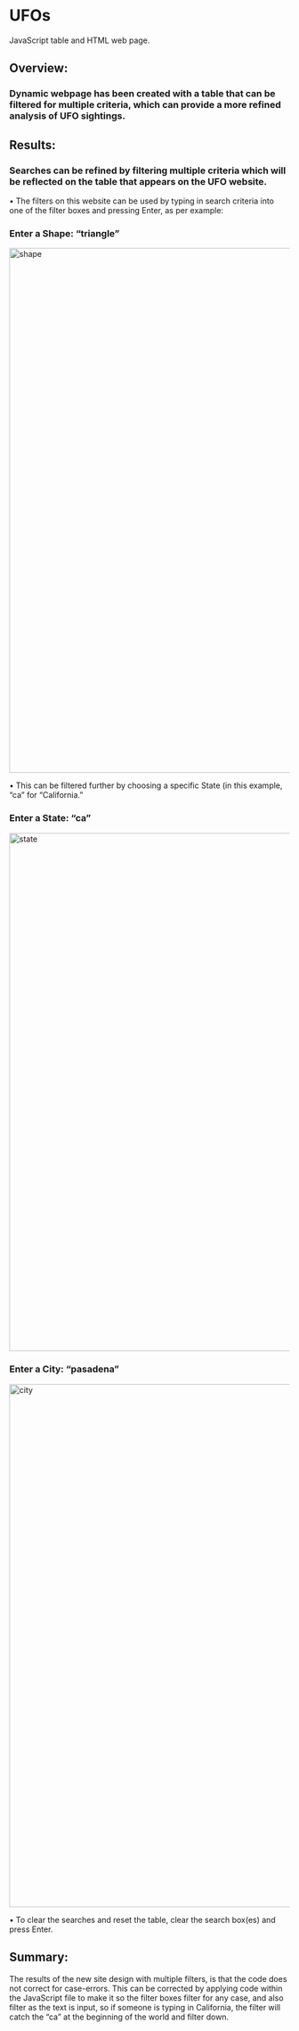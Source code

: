 # UFOs
JavaScript table and HTML web page.
## Overview:
### Dynamic webpage has been created with a table that can be filtered for multiple criteria, which can provide a more refined analysis of UFO sightings.
## Results: 
### Searches can be refined by filtering multiple criteria which will be reflected on the table that appears on the UFO website. 
•	The filters on this website can be used by typing in search criteria into one of the filter boxes and pressing Enter, as per example:

### Enter a Shape: “triangle” 
<img width="941" alt="shape" src="https://user-images.githubusercontent.com/74624855/133014336-f228d32b-eef9-4afc-8b6e-926a25dda058.png">

•	This can be filtered further by choosing a specific State (in this example, “ca” for “California.”
### Enter a State: “ca” 
<img width="929" alt="state" src="https://user-images.githubusercontent.com/74624855/133014339-ac133687-79ef-4275-b55c-9a62c6af70a2.png">

### Enter a City: “pasadena”
<img width="938" alt="city" src="https://user-images.githubusercontent.com/74624855/133014366-7b9e7841-215d-4dd2-a0c5-8117201bf55e.png">

•	To clear the searches and reset the table, clear the search box(es) and press Enter.

## Summary:
The results of the new site design with multiple filters, is that the code does not correct for case-errors. This can be corrected by applying code within the JavaScript file to make it so the filter boxes filter for any case, and also filter as the text is input, so if someone is typing in California, the filter will catch the “ca” at the beginning of the world and filter down.


